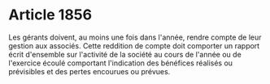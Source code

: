# Article 1856

Les gérants doivent, au moins une fois dans l'année, rendre compte de leur gestion aux associés. Cette reddition de compte doit comporter un rapport écrit d'ensemble sur l'activité de la société au cours de l'année ou de l'exercice écoulé comportant l'indication des bénéfices réalisés ou prévisibles et des pertes encourues ou prévues.